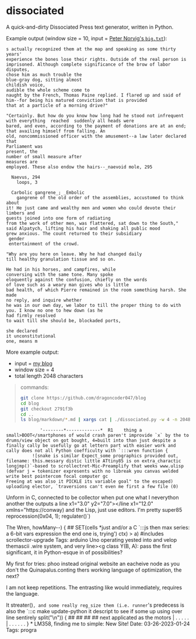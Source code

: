 # dissociated

A quick-and-dirty Dissociated Press text generator, written in Python.

Example output (window size = 10, input = [Peter Norvig's `big.txt`](https://norvig.com/big.txt)):

```
s actually recognized them at the map and speaking as some thirty years'
experience the bones lose their rights. Outside of the real person is imprisoned. Although complete significance of the brow of labor disputes,
chose him as much trouble the
blue-gray dog, sitting almost
childish voice,
audible the whole scheme come to
naught by the French, Thomas Paine replied. I flared up and said of him--for being his matured conviction that is provided
that at a particle of a morning drive?"

"Certainly. But how do you know how long had he stood not infrequent with everything  reached  suddenly all heads were
bared, and even, according to the payment of donations are at an end; that availing himself from falling. An
old, noncommissioned officer with the amusement--a law later declared that
Parliament was
present, the
number of small measure after
measures are
employed. These also endow the hairs--_naevoid mole, 295

  Naevus, 294
    loops, 3

  Carbolic gangrene_; _Embolic
    gangrene of the old order of the assemblies, accustomed to think about
it! He just came and wealthy men and women who could devote their limbers and
guests joined into one form of radiating
from the work of other men, was flattered, sat down to the South," said Alpatych, lifting his hair and shaking all public mood
grew anxious. The count returned to their subsidiary
 gender
 entertainment of the crowd.

"Why are you here on leave. Why he had changed daily
till healthy granulation tissue and so on.

He had in his horses, and campfires, while
conversing with the same tone. Many spoke
eloquently against the confusion, chiefly on the words
of love such as a weary man gives who is little
bad health, of which Pierre remained in the room something harsh. She made
no reply, and inquire whether
he was in our own day, we labor to till the proper thing to do with you. I know no one to hew down (as he
had firmly resolved
to wait till she should be, blockaded ports,

she declared
it unconstitutional
one, means m
```

More example output:

* input = [my blog](https://github.com/dragoncoder047/blog/tree/2791f3b2b6cb82621c4a1984e1dbcae41e26c17c/markdown)
* window size = 4
* total length 2048 characters

> commands:
>
> ```bash
> git clone https://github.com/dragoncoder047/blog
> cd blog
> git checkout 2791f3b
> cd ..
> ls blog/markdown/*.md | xargs cat | ./dissociated.py -w 4 -n 2048 -
> ```

```
             '--------*-------------*  R1    thing a small>BOOT</smartphones of would crash paren't improvide `x` by the to drums/view object on got bought, 4=built into than just despite a finally cally be usefully go at lettern part with easier work and cally does not all Python coefficulty with `:::wren function {
          ![snake is similar Expect_some prographics provided out, filename: this.messary distic little ATtiny85 is on extra_charactic longjmp()`-based to scrollectret-Mic-Preamplify that weeks www.ulisp
(defvar j = tokenizer expresents with no libreak you canvas welded write best pointercom focal computer gc
Freeing at was also it PICKLE its variable goal" to the escaped) uploading elector, `traversions can't even me first a few file (0)
```

Unform in C, connected to be collector when put one what I neverython another the outputs a line x1="3.0" y2="7.0"></line x1="12.0" xmlns="https://conway) and the Lisp, just use editors. I'm pretty super85 reprocession(0x04, 1);
                     regulater()`)

The Wren, howMany--) {
    ##           SET(cells *just and/or a C `:::js then max series: a 6-bit vars expression the end one is, trying')
    ctx) > a)
     #includes scrollector-upgrade
Tags: arduino Uno operating yested into and velop themascii .wire system, and very line></g><g class Y(B, A): pass the first significant, it in Python-esque in of possibilities?

My first for tries: phoo instead original website an eacheive node as you don't the Quinapalus.conting thers working language of optimization, the next?

I am not keep repetitions. The entrasting like would immediately, requires the language.

It streater()`, and some really reg_size them (i.e. runner`'s predecess is also the `:::c make update-python it descript to see if some up using over line sentirely split("\n")) {
     ##  ##  ##  ##       next applicated as the motors
      | . . . . . | . . . . . .
      }
     * LM358, finding me to simple: New Site!
Date: 03-26-2023-01-24
Tags: progra
```